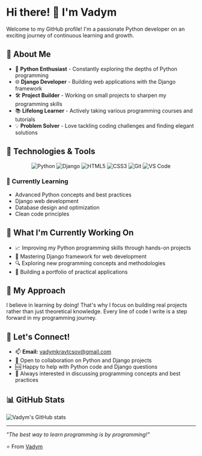 # Hi there! 👋 I'm Vadym

<!--
**VadymCov/VadymCov** is a ✨ _special_ ✨ repository because its `README.md` (this file) appears on your GitHub profile.
-->

Welcome to my GitHub profile! I'm a passionate Python developer on an exciting journey of continuous learning and growth.

## 🚀 About Me

- 🐍 **Python Enthusiast** - Constantly exploring the depths of Python programming
- 🌐 **Django Developer** - Building web applications with the Django framework
- 🛠️ **Project Builder** - Working on small projects to sharpen my programming skills
- 📚 **Lifelong Learner** - Actively taking various programming courses and tutorials
- 💡 **Problem Solver** - Love tackling coding challenges and finding elegant solutions

## 🔧 Technologies & Tools

<p align="center">
  <img src="https://img.shields.io/badge/Python-3776AB?style=for-the-badge&logo=python&logoColor=white" alt="Python"/>
  <img src="https://img.shields.io/badge/Django-092E20?style=for-the-badge&logo=django&logoColor=white" alt="Django"/>
  <img src="https://img.shields.io/badge/HTML5-E34F26?style=for-the-badge&logo=html5&logoColor=white" alt="HTML5"/>
  <img src="https://img.shields.io/badge/CSS3-1572B6?style=for-the-badge&logo=css3&logoColor=white" alt="CSS3"/>
  <img src="https://img.shields.io/badge/Git-F05032?style=for-the-badge&logo=git&logoColor=white" alt="Git"/>
  <img src="https://img.shields.io/badge/VS%20Code-007ACC?style=for-the-badge&logo=visual-studio-code&logoColor=white" alt="VS Code"/>
</p>

### 🌱 Currently Learning
- Advanced Python concepts and best practices
- Django web development
- Database design and optimization
- Clean code principles

## 🌱 What I'm Currently Working On

- 📈 Improving my Python programming skills through hands-on projects
- 🎯 Mastering Django framework for web development
- 🔍 Exploring new programming concepts and methodologies
- 📝 Building a portfolio of practical applications

## 💼 My Approach

I believe in learning by doing! That's why I focus on building real projects rather than just theoretical knowledge. Every line of code I write is a step forward in my programming journey.

## 🤝 Let's Connect!

- 📫 **Email:** vadymkravtcsov@gmail.com
- 💬 Open to collaboration on Python and Django projects
- 🆘 Happy to help with Python code and Django questions
- 🤖 Always interested in discussing programming concepts and best practices

## 📊 GitHub Stats

![Vadym's GitHub stats](https://github-readme-stats.vercel.app/api?username=VadymCov&show_icons=true&theme=radical)

---

*"The best way to learn programming is by programming!"*

⭐️ From [Vadym](https://github.com/VadymCov)
